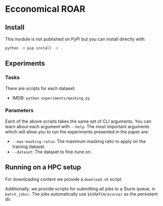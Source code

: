 # Ecconomical ROAR

## Install

This module is not published on PyPi but you can install directly with:

```bash
python -m pip install -e .
```

## Experiments

### Tasks

There are scripts for each dataset:

* IMDB: `python experiments/masking.py`

### Parameters

Each of the above scripts takes the same set of CLI arguments. You can learn
about each argument with `--help`. The most important arguments which
will allow you to run the experiments presented in the paper are:

* `--max-masking-ratio`: The maximum masking ratio to apply on the training dataset.
* `--dataset`: The dataset to fine-tune on.

## Running on a HPC setup

For downloading content we provide a `download.sh` script.

Additionally, we provide scripts for submitting all jobs to a Slurm
queue, in `batch_jobs/`.
The jobs automatically use `$SCRATCH/ecoroar` as the persistent dir.
